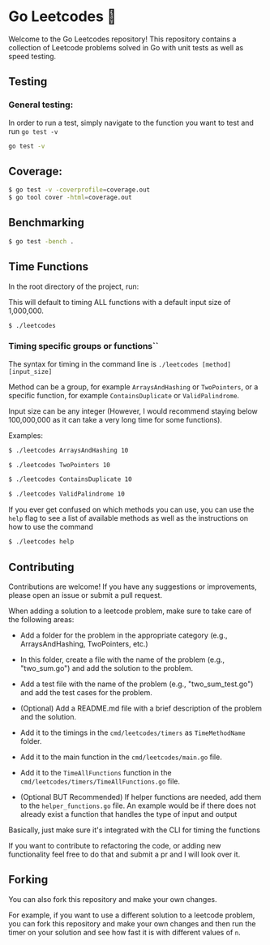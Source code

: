 # Go Leetcodes 🎉

Welcome to the Go Leetcodes repository! This repository contains a collection of Leetcode problems solved in Go with unit tests as well as speed testing.

## Testing

### General testing:

In order to run a test, simply navigate to the function you want to test and run `go test -v`

```bash
go test -v
```

## Coverage:
```bash
$ go test -v -coverprofile=coverage.out
$ go tool cover -html=coverage.out
```

## Benchmarking

```bash
$ go test -bench .
```

## Time Functions

In the root directory of the project, run:

This will default to timing ALL functions with a default input size of 1,000,000.
```bash
$ ./leetcodes
```
### Timing specific groups or functions``

The syntax for timing in the command line is `./leetcodes [method] [input_size]`

Method can be a group, for example `ArraysAndHashing` or `TwoPointers`, or a specific function, for example `ContainsDuplicate` or `ValidPalindrome`.

Input size can be any integer (However, I would recommend staying below 100,000,000 as it can take a very long time for some functions).

Examples:

```bash
$ ./leetcodes ArraysAndHashing 10
```

```bash
$ ./leetcodes TwoPointers 10
```

```bash
$ ./leetcodes ContainsDuplicate 10
```

```bash
$ ./leetcodes ValidPalindrome 10
```

If you ever get confused on which methods you can use, you can use the `help` flag to see a list of available methods as well as the instructions on how to use the command

```bash
$ ./leetcodes help
```

## Contributing

Contributions are welcome! If you have any suggestions or improvements, please open an issue or submit a pull request.

When adding a solution to a leetcode problem, make sure to take care of the following areas:

- Add a folder for the problem in the appropriate category (e.g., ArraysAndHashing, TwoPointers, etc.)
- In this folder, create a file with the name of the problem (e.g., "two_sum.go") and add the solution to the problem.
- Add a test file with the name of the problem (e.g., "two_sum_test.go") and add the test cases for the problem.
- (Optional) Add a README.md file with a brief description of the problem and the solution.

- Add it to the timings in the `cmd/leetcodes/timers` as `TimeMethodName` folder.
- Add it to the main function in the `cmd/leetcodes/main.go` file.
- Add it to the `TimeAllFunctions` function in the `cmd/leetcodes/timers/TimeAllFunctions.go` file.
- (Optional BUT Recommended) If helper functions are needed, add them to the `helper_functions.go` file. An example would be if there does not already exist a function that handles the type of input and output 

Basically, just make sure it's integrated with the CLI for timing the functions

If you want to contribute to refactoring the code, or adding new functionality feel free to do that and submit a pr and I will look over it.

## Forking

You can also fork this repository and make your own changes.

For example, if you want to use a different solution to a leetcode problem, you can fork this repository and make your own changes and then run the timer on your solution and see how fast it is with different values of `n`.
